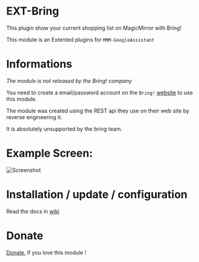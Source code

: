 # EXT-Bring

This plugin show your current shopping list on MagicMirror with Bring!

This module is an Extented plugins for `MMM-GoogleAssistant`

# Informations

*The module is not released by the Bring! company*

You need to create a email/password account on the `Bring!` [website](https://web.getbring.com/) to use this module.

The module was created using the REST api they use on their web site by reverse engineering it.

It is absolutely unsupported by the bring team.

# Example Screen:
![Screenshot](Screenshot.JPG)

# Installation / update / configuration
Read the docs in [wiki](https://wiki.bugsounet.fr/EXT-Bring)
 
# Donate
 [Donate](https://www.paypal.com/cgi-bin/webscr?cmd=_s-xclick&hosted_button_id=TTHRH94Y4KL36&source=url), if you love this module !
